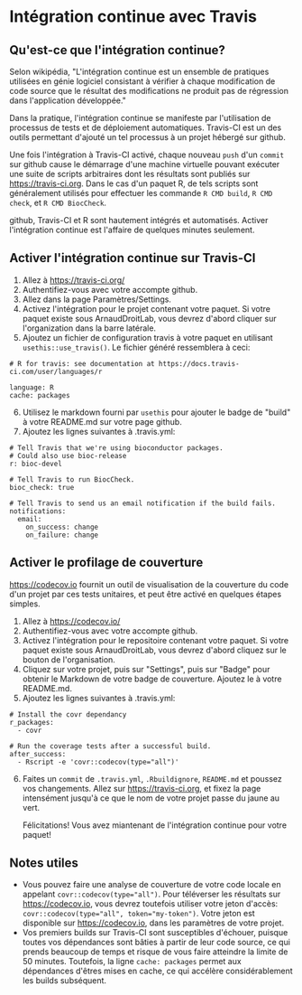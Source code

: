 # Intégration continue avec Travis

## Qu'est-ce que l'intégration continue?

Selon wikipédia, "L'intégration continue est un ensemble de pratiques utilisées 
en génie logiciel consistant à vérifier à chaque modification de code source que
le résultat des modifications ne produit pas de régression dans l'application
développée."

Dans la pratique, l'intégration continue se manifeste par l'utilisation de
processus de tests et de déploiement automatiques. Travis-CI est un des outils
permettant d'ajouté un tel processus à un projet hébergé sur github.

Une fois l'intégration à Travis-CI activé, chaque nouveau `push` d'un `commit`
sur github cause le démarrage d'une machine virtuelle pouvant exécuter une suite
de scripts arbitraires dont les résultats sont publiés sur 
https://travis-ci.org. Dans le cas d'un paquet R, de tels scripts sont 
généralement utilisés pour effectuer les commande `R CMD build`, `R CMD check`,
et `R CMD BiocCheck`.

github, Travis-CI et R sont hautement intégrés et automatisés. Activer 
l'intégration continue est l'affaire de quelques minutes seulement.

## Activer l'intégration continue sur Travis-CI
1. Allez à https://travis-ci.org/
2. Authentifiez-vous avec votre accompte github.
3. Allez dans la page Paramètres/Settings.
4. Activez l'intégration pour le projet contenant votre paquet.
   Si votre paquet existe sous ArnaudDroitLab, vous devrez d'abord cliquer sur 
   l'organization dans la barre latérale.
5. Ajoutez un fichier de configuration travis à votre paquet en utilisant 
   `usethis::use_travis()`. Le fichier généré ressemblera à ceci:
```     
# R for travis: see documentation at https://docs.travis-ci.com/user/languages/r

language: R
cache: packages
```
6. Utilisez le markdown fourni par `usethis` pour ajouter le badge de "build"
   à votre README.md sur votre page github.
7. Ajoutez les lignes suivantes à .travis.yml:

```
# Tell Travis that we're using bioconductor packages.
# Could also use bioc-release  
r: bioc-devel

# Tell Travis to run BiocCheck.
bioc_check: true

# Tell Travis to send us an email notification if the build fails.
notifications:
  email:
    on_success: change
    on_failure: change
```

## Activer le profilage de couverture

https://codecov.io fournit un outil de visualisation de la couverture du code
d'un projet par ces tests unitaires, et peut être activé en quelques étapes 
simples.

1. Allez à  https://codecov.io/
2. Authentifiez-vous avec votre accompte github.
3. Activez l'intégration pour le repositoire contenant votre paquet.
   Si votre paquet existe sous ArnaudDroitLab, vous devrez d'abord cliquez
   sur le bouton de l'organisation.
4. Cliquez sur votre projet, puis sur "Settings", puis sur "Badge" pour obtenir 
   le Markdown de votre badge de couverture. Ajoutez le à votre README.md.
5. Ajoutez les lignes suivantes à .travis.yml:

```  
# Install the covr dependancy
r_packages:
  - covr

# Run the coverage tests after a successful build.  
after_success:
  - Rscript -e 'covr::codecov(type="all")'      
```  

6. Faites un `commit` de `.travis.yml`, `.Rbuildignore`, `README.md` et poussez
   vos changements. Allez sur https://travis-ci.org, et fixez la page
   intensément jusqu'à ce que le nom de votre projet passe du jaune au vert.
   
   Félicitations! Vous avez miantenant de l'intégration continue pour votre 
   paquet!

## Notes utiles
 - Vous pouvez faire une analyse de couverture de votre code locale en appelant 
   `covr::codecov(type="all")`. Pour téléverser les résultats sur 
   https://codecov.io, vous devrez toutefois utiliser votre jeton d'accès:
   `covr::codecov(type="all", token="my-token")`. Votre jeton est disponible
   sur https://codecov.io, dans les paramètres de votre projet.
 - Vos premiers builds sur Travis-CI sont susceptibles d'échouer, puisque toutes
   vos dépendances sont bâties à partir de leur code source, ce qui prends
   beaucoup de temps et risque de vous faire atteindre la limite de 50 minutes.
   Toutefois, la ligne `cache: packages` permet aux dépendances d'êtres mises en
   cache, ce qui accélère considérablement les builds subséquent.
   
